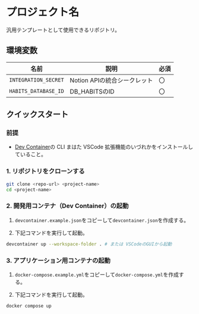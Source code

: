 # プロジェクト名

汎用テンプレートとして使用できるリポジトリ。

## 環境変数

|名前|説明|必須|
|---|---|---|
|`INTEGRATION_SECRET`|Notion APIの統合シークレット|〇|
|`HABITS_DATABASE_ID`|DB_HABITSのID|〇|

## クイックスタート

### 前提

- [Dev Container](https://containers.dev/)の CLI まはた VSCode 拡張機能のいづれかをインストールしていること。

### 1. リポジトリをクローンする

```bash
git clone <repo-url> <project-name>
cd <project-name>
```

### 2. 開発用コンテナ（Dev Container）の起動

1. `devcontainer.example.json`をコピーして`devcontainer.json`を作成する。

2. 下記コマンドを実行して起動。

```bash
devcontainer up --workspace-folder . # または VSCodeのGUIから起動
```

### 3. アプリケーション用コンテナの起動

1. `docker-compose.example.yml`をコピーして`docker-compose.yml`を作成する。

2. 下記コマンドを実行して起動。

```bash
docker compose up
```
